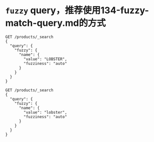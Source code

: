 # `fuzzy` query，推荐使用134-fuzzy-match-query.md的方式

```
GET /products/_search
{
  "query": {
    "fuzzy": {
      "name": {
        "value": "LOBSTER",
        "fuzziness": "auto"
      }
    }
  }
}
```

```
GET /products/_search
{
  "query": {
    "fuzzy": {
      "name": {
        "value": "lobster",
        "fuzziness": "auto"
      }
    }
  }
}
```